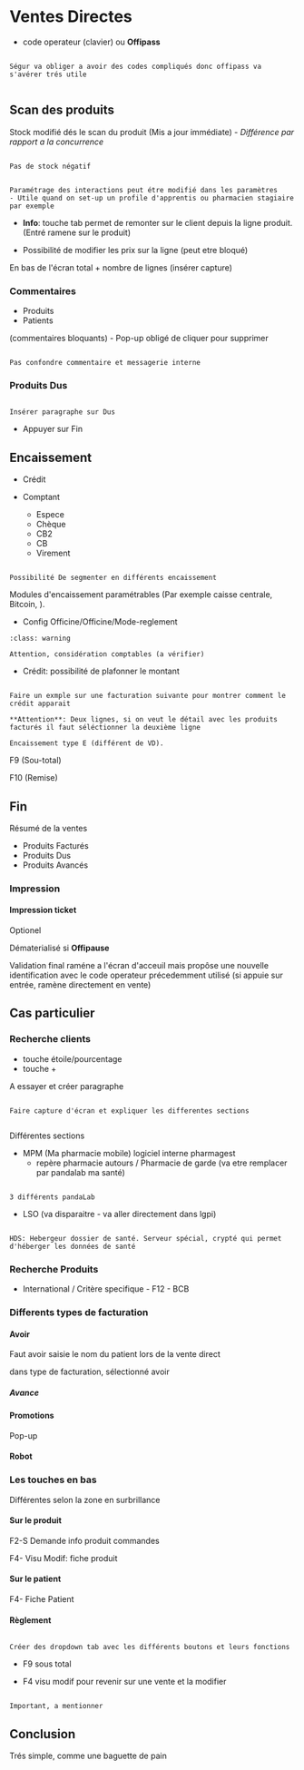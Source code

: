 # Ventes Directes

- code operateur (clavier) ou **Offipass**

```{warning}

Ségur va obliger a avoir des codes compliqués donc offipass va s'avérer trés utile


```

## Scan des produits

Stock modifié dés le scan du produit (Mis a jour immédiate) - *Différence par rapport a la concurrence*

```{note}

Pas de stock négatif

```


```{admonition} Alertes médicamenteuses

Paramétrage des interactions peut étre modifié dans les paramètres
- Utile quand on set-up un profile d'apprentis ou pharmacien stagiaire par exemple

```

- **Info**: touche tab permet de remonter sur le client depuis la ligne produit. (Entré ramene sur le produit)

- Possibilité de modifier les prix sur la ligne (peut etre bloqué)

En bas de l'écran total + nombre de lignes (insérer capture)

### Commentaires 

- Produits
- Patients

(commentaires bloquants) - Pop-up obligé de cliquer pour supprimer

```{warning}

Pas confondre commentaire et messagerie interne

```

### Produits Dus

```{note}

Insérer paragraphe sur Dus

```




- Appuyer sur Fin

## Encaissement

- Crédit

- Comptant
    - Espece
    - Chèque
    - CB2
    - CB
    - Virement
    
```{note}

Possibilité De segmenter en différents encaissement

```
    
Modules d'encaissement paramétrables (Par exemple caisse centrale, Bitcoin, ).
- Config Officine/Officine/Mode-reglement

```{admonition} CGC
:class: warning

Attention, considération comptables (a vérifier)

```

- Crédit: possibilité de plafonner le montant


```{note}

Faire un exmple sur une facturation suivante pour montrer comment le crédit apparait

**Attention**: Deux lignes, si on veut le détail avec les produits facturés il faut séléctionner la deuxième ligne

Encaissement type E (différent de VD).

```

F9 (Sou-total)

F10 (Remise)

## Fin

Résumé de la ventes 
- Produits Facturés
- Produits Dus
- Produits Avancés

### Impression

#### Impression ticket

Optionel

Dématerialisé si **Offipause**


Validation final raméne a l'écran d'acceuil mais propôse une nouvelle identification avec le code operateur précedemment utilisé (si appuie sur entrée, ramène directement en vente)



## Cas particulier

### Recherche clients

- touche étoile/pourcentage
- touche + 

A essayer et créer paragraphe


```{note}

Faire capture d'écran et expliquer les differentes sections


```

Différentes sections


- MPM (Ma pharmacie mobile) logiciel interne pharmagest 
    - repère pharmacie autours / Pharmacie de garde (va etre remplacer par pandalab ma santé)
    
```{note}

3 différents pandaLab

```

- LSO (va disparaitre - va aller directement dans lgpi)



```{note}

HDS: Hebergeur dossier de santé. Serveur spécial, crypté qui permet d'héberger les données de santé

```




### Recherche Produits

- International / Critère specifique - F12 - BCB



### Differents types de facturation

#### Avoir 

Faut avoir saisie le nom du patient lors de la vente direct

dans type de facturation, sélectionné avoir

##### Avance

#### Promotions

Pop-up

#### Robot





### Les touches en bas

Différentes selon la zone en surbrillance

#### Sur le produit 

F2-S Demande info produit commandes

F4- Visu Modif: fiche produit


#### Sur le patient

F4- Fiche Patient

#### Règlement

```{note}

Créer des dropdown tab avec les différents boutons et leurs fonctions

```

- F9 sous total

- F4 visu modif pour revenir sur une vente et la modifier

```{warning}

Important, a mentionner

```

## Conclusion



Trés simple, comme une baguette de pain